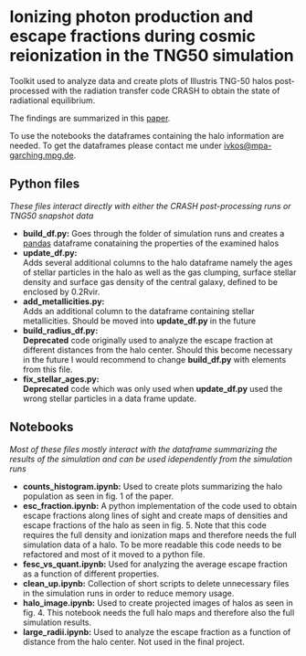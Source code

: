 # Ionizing photon production and escape fractions during cosmic reionization in the TNG50 simulation 

Toolkit used to analyze data and create plots of Illustris TNG-50 halos post-processed with the radiation transfer code CRASH to obtain the state of radiational equilibrium.

The findings are summarized in this <a href="https://arxiv.org/abs/2207.11278">paper</a>.

To use the notebooks the dataframes containing the halo information are needed. To get the dataframes please contact me under <a href = "mailto: ivkos@mpa-garching.mpg.de">ivkos@mpa-garching.mpg.de</a>.

## Python files

<i>These files interact directly with either the CRASH post-processing runs or TNG50 snapshot data</i>
<ul>
    <li><b>build_df.py:</b> Goes through the folder of simulation runs and creates a <a href="https://pandas.pydata.org/">pandas</a> dataframe conataining the properties of the examined halos</li>
    <li><b>update_df.py:</b></li> Adds several additional columns to the halo dataframe namely the ages of stellar particles in the halo as well as the gas clumping, surface stellar density and surface gas density of the central galaxy, defined to be enclosed by 0.2Rvir.
    <li><b>add_metallicities.py:</b></li> Adds an additional column to the dataframe containing stellar metallicities. Should be moved into <b>update_df.py</b> in the future
    <li><b>build_radius_df.py:</b></li> <b>Deprecated</b> code originally used to analyze the escape fraction at different distances from the halo center. Should this become necessary in the future I would recommend to change <b>build_df.py</b> with elements from this file.
    <li><b>fix_stellar_ages.py:</b></li> <b>Deprecated</b> code which was only used when <b>update_df.py</b> used the wrong stellar particles in a data frame update.
</ul>  

## Notebooks
<i>Most of these files mostly interact with the dataframe summarizing the results of the simulation and can be used idependently from the simulation runs</i>

<ul>
    <li><b>counts_histogram.ipynb:</b> Used to create plots summarizing the halo population as seen in fig. 1 of the paper.
    <li><b>esc_fraction.ipynb:</b> A python implementation of the code used to obtain escape fractions along lines of sight and create maps of densities and escape fractions of the halo as seen in fig. 5. Note that this code requires the full density and ionization maps and therefore needs the full simulation data of a halo. To be more readable this code needs to be refactored and most of it moved to a python file. 
    <li><b>fesc_vs_quant.ipynb:</b> Used for analyzing the average escape fraction as a function of different properties.
    <li><b>clean_up.ipynb:</b> Collection of short scripts to delete unnecessary files in the simulation runs in order to reduce memory usage.
    <li><b>halo_image.ipynb:</b> Used to create projected images of halos as seen in fig. 4. This notebook needs the full halo maps and therefore also the full simulation results.
    <li><b>large_radii.ipynb:</b> Used to analyze the escape fraction as a function of distance from the halo center. Not used in the final project.


    
